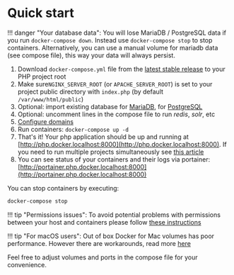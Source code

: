 # Quick start

!!! danger "Your database data":
    You will lose MariaDB / PostgreSQL data if you run `docker-compose down`. Instead use `docker-compose stop` to stop containers. Alternatively, you can use a manual volume for mariadb data (see compose file), this way your data will always persist. 

1. Download `docker-compose.yml` file from the [latest stable release](https://github.com/wodby/docker4php/releases) to your PHP project root
2. Make sure`NGINX_SERVER_ROOT` (or `APACHE_SERVER_ROOT`) is set to your project public directory with `index.php` (by default `/var/www/html/public`)  
3. Optional: import existing database for [MariaDB](../containers/mariadb.md#import-existing-database), for [PostgreSQL](../containers/postgres.md#import-existing-database)
4. Optional: uncomment lines in the compose file to run _redis_, _solr_, etc
5. [Configure domains](domains.md) 
6. Run containers: `docker-compose up -d`
7. That's it! Your php application should be up and running at [http://php.docker.localhost:8000](http://php.docker.localhost:8000). If you need to run multiple projects simultaneously see [this article](multiple-projects.md)
8. You can see status of your containers and their logs via portainer: [http://portainer.php.docker.localhost:8000](http://portainer.php.docker.localhost:8000)

You can stop containers by executing:
```bash
docker-compose stop
```

!!! tip "Permissions issues":
    To avoid potential problems with permissions between your host and containers please follow [these instructions](permissions.md)

!!! tip "For macOS users":
    Out of box Docker for Mac volumes has poor performance. However there are workarounds, read more [here](docker-for-mac.md)

Feel free to adjust volumes and ports in the compose file for your convenience. 

